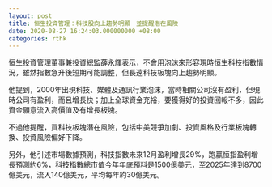 ```yaml
---
layout: post
title: 恒生投資管理：科技股向上趨勢明顯　並提醒潛在風險
date: 2020-08-27 16:24:03.000000000 +08:00
categories: rthk
---
```


恒生投資管理董事兼投資總監薛永輝表示，不會用泡沫來形容現時恒生科技指數情況，雖然指數急升後短期可能調整，但長遠科技板塊向上趨勢明顯。

他提到，2000年出現科技、媒體及通訊行業泡沫，當時相關公司沒有盈利，但現時公司有盈利，而且增長快；加上全球資金充裕，要獲得好的投資回報不多，因此資金願意流入高價值及有增長板塊。

不過他提醒，買科技板塊潛在風險，包括中美競爭加劇、投資風格及行業板塊轉換、投資風險偏好下降。

另外，他引述市場數據預測，科技指數未來12月盈利增長29%，跑贏恒指盈利增長預測約6%，科技指數總市值今年年底預料是1500億美元，至2025年達到8700億美元，流入140億美元，平均每年約30億美元。
